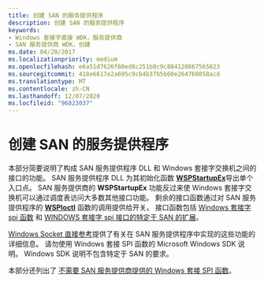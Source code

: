 ```yaml
---
title: 创建 SAN 的服务提供程序
description: 创建 SAN 的服务提供程序
keywords:
- Windows 套接字直接 WDK，服务提供商
- SAN 服务提供商 WDK，创建
ms.date: 04/20/2017
ms.localizationpriority: medium
ms.openlocfilehash: e6a51d7626f60ed8c251b8c9c884120867565823
ms.sourcegitcommit: 418e6617e2a695c9cb4b37b5b60e264760858acd
ms.translationtype: MT
ms.contentlocale: zh-CN
ms.lasthandoff: 12/07/2020
ms.locfileid: "96823037"
---
```

# <a name="creating-a-service-provider-for-a-san"></a>创建 SAN 的服务提供程序





本部分简要说明了构成 SAN 服务提供程序 DLL 和 Windows 套接字交换机之间的接口的功能。 SAN 服务提供程序 DLL 为其初始化函数 [**WSPStartupEx**](/previous-versions/windows/hardware/network/ff566321(v=vs.85))导出单个入口点。 SAN 服务提供商的 **WSPStartupEx** 功能反过来使 Windows 套接字交换机可以通过调度表访问大多数其他接口功能。 剩余的接口函数通过对 SAN 服务提供程序的 [**WSPIoctl**](/previous-versions/windows/hardware/network/ff566296(v=vs.85)) 函数的调用提供给开关。 接口函数包括 [Windows 套接字 spi 函数](windows-sockets-spi-functions-required-for-sans.md) 和 [WINDOWS 套接字 spi 接口的特定于 SAN 的扩展](windows-sockets-spi-extensions-for-sans.md)。

[Windows Socket 直接参考](/previous-versions/windows/hardware/network/ff565857(v=vs.85))提供了有关在 SAN 服务提供程序中实现的这些功能的详细信息。 请勿使用 Windows 套接 SPI 函数的 Microsoft Windows SDK 说明。 Windows SDK 说明不包含特定于 SAN 的要求。

本部分还列出了 [不需要 SAN 服务提供商提供的 Windows 套接 SPI 函数](windows-sockets-spi-functions-not-required-for-sans.md)。

 

